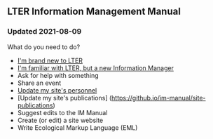 ## LTER Information Management Manual
### Updated 2021-08-09

What do you need to do?

* [I'm brand new to LTER](http://lter.github.io/im-manual/new-to-lter)
* [I'm familiar with LTER, but a new Information Manager](http://lter.github.io/im-manual/new-to-im)
* Ask for help with something
* Share an event
* [Update my site's personnel](http://lter.github.io/im-manual/site-personnel)
* [Update my site's publications] (https://github.io/im-manual/site-publications)
* Suggest edits to the IM Manual
* Create (or edit) a site website
* Write Ecological Markup Language (EML)
